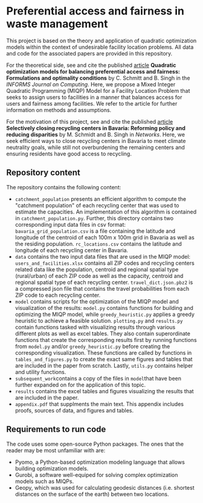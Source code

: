 # Preferential access and fairness in waste management
This project is based on the theory and application of quadratic optimization models within the context of undesirable facility location problems. All data and code for the associated papers are provided in this repository. 

For the theoretical side, see and cite the published [article](https://pubsonline.informs.org/doi/10.1287/ijoc.2022.0308) **Quadratic optimization models for balancing preferential access and fairness: Formulations and optimality conditions** by C. Schmitt and B. Singh in the _INFORMS Journal on Computing_. Here, we propose a Mixed Integer Quadratic Programming (MIQP) Model for a Facility Location Problem that seeks to assign users to facilities in a manner that balances access for users and fairness among facilities. We refer to the article for further information on methods and assumptions. 

For the motivation of this project, see and cite the published [article](https://onlinelibrary.wiley.com/doi/10.1002/net.22221) **Selectively closing recycling centers in Bavaria: Reforming policy and reducing disparities** by M. Schmidt and B. Singh in _Networks_. Here, we seek efficient ways to close recycling centers in Bavaria to meet climate neutrality goals, while still not overburdening the remaining centers and ensuring residents have good access to recycling.

## Repository content
The repository contains the following content:
- `catchment_population` presents an efficient algorithm to compute the "catchment population" of each recycling center that was used to estimate the capacities. An implementation of this algorithm is contained in `catchment_population.py`. Further, this directory contains two corresponding input data files in csv format: `bavaria_grid_population.csv` is a file containing the latitude and longitude of the centroid of each 100m x 100m grid in Bavaria as well as the residing population. `rc_locations.csv` contains the latitude and longitude of each recycling center in Bavaria.
- `data` contains the two input data files that are used in the MIQP model: `users_and_facilities.xlsx` contains all ZIP codes and recycling centers related data like the population, centroid and regional spatial type (rural/urban) of each ZIP code as well as the capacity, centroid and regional spatial type of each recycling center. `travel_dict.json.pbz2` is a compressed json file that contains the travel probabilities from each ZIP code to each recycling center.  
- `model` contains scripts for the optimization of the MIQP model and visualization of the results: `model.py` contains functions for building and optimizing the MIQP model, while `greedy_heuristic.py` applies a greedy heuristic to achieve a feasible solution. `plotting.py` and `results.py` contain functions tasked with visualizing results through various different plots as well as excel tables. They also contain superordinate functions that create the corresponding results first by running functions from `model.py` and/or `greedy_heuristic.py` before creating the corresponding visualization. These functions are called by functions in `tables_and_figures.py` to create the exact same figures and tables that are included in the paper from scratch. Lastly, `utils.py` contains helper and utility functions.
- `subsequent_work`contains a copy of the files in `model`that have been further expanded on for the application of this topic.
- `results` contains the excel tables and figures visualizing the results that are included in the paper.
- `appendix.pdf` that supplments the main text. This appendix includes proofs, sources of data, and figures and tables. 
## Requirements to run code
The code uses some open-source Python packages. The ones that the reader may be most unfamiliar with are:
- Pyomo, a Python-based optimization modeling language that allows building optimization models.
- Gurobi, a software well-equiped for solving complex optimization models such as MIQPs.
- Geopy, which was used for calculating geodesic distances (i.e. shortest distances on the surface of the earth) between two locations.
